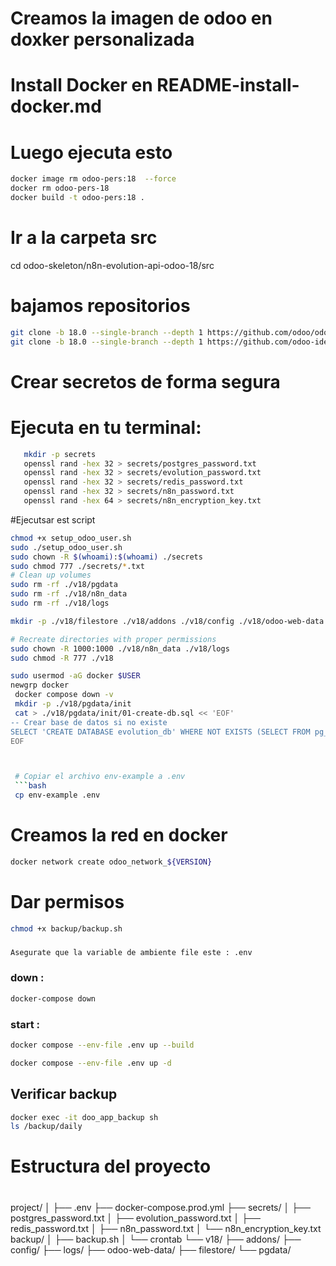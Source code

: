 # Creamos la imagen de odoo en doxker personalizada
# Install Docker en README-install-docker.md
# Luego ejecuta esto
 ```bash
 docker image rm odoo-pers:18  --force
 docker rm odoo-pers-18
 docker build -t odoo-pers:18 .
 ```
 # Ir a la carpeta src
  cd odoo-skeleton/n8n-evolution-api-odoo-18/src
# bajamos repositorios
```bash
git clone -b 18.0 --single-branch --depth 1 https://github.com/odoo/odoo.git odoo-18
git clone -b 18.0 --single-branch --depth 1 https://github.com/odoo-ide/odoo-stubs.git
``` 


 # Crear secretos de forma segura
 # Ejecuta en tu terminal:
 ```bash
    mkdir -p secrets
    openssl rand -hex 32 > secrets/postgres_password.txt
    openssl rand -hex 32 > secrets/evolution_password.txt
    openssl rand -hex 32 > secrets/redis_password.txt
    openssl rand -hex 32 > secrets/n8n_password.txt
    openssl rand -hex 64 > secrets/n8n_encryption_key.txt
```

#Ejecutsar est script
```bash
chmod +x setup_odoo_user.sh
sudo ./setup_odoo_user.sh
sudo chown -R $(whoami):$(whoami) ./secrets
sudo chmod 777 ./secrets/*.txt
# Clean up volumes
sudo rm -rf ./v18/pgdata
sudo rm -rf ./v18/n8n_data
sudo rm -rf ./v18/logs

mkdir -p ./v18/filestore ./v18/addons ./v18/config ./v18/odoo-web-data ./v18/pgdata ./v18/n8n_data ./v18/logs

# Recreate directories with proper permissions
sudo chown -R 1000:1000 ./v18/n8n_data ./v18/logs
sudo chmod -R 777 ./v18

sudo usermod -aG docker $USER
newgrp docker
 docker compose down -v
 mkdir -p ./v18/pgdata/init
 cat > ./v18/pgdata/init/01-create-db.sql << 'EOF'
-- Crear base de datos si no existe
SELECT 'CREATE DATABASE evolution_db' WHERE NOT EXISTS (SELECT FROM pg_database WHERE datname = 'evolution_db')\gexec
EOF



 # Copiar el archivo env-example a .env
 ```bash
 cp env-example .env
 ```


 # Creamos la red en docker
 ```bash
 docker network create odoo_network_${VERSION}
 ```
 # Dar permisos
 ```bash
 chmod +x backup/backup.sh

 ```
###
```bash
Asegurate que la variable de ambiente file este : .env
```

### down :
```bash
docker-compose down 
```

### start :

```bash 
docker compose --env-file .env up --build
```
```bash
docker compose --env-file .env up -d

```

## Verificar backup
```bash
docker exec -it doo_app_backup sh
ls /backup/daily

```

# ######################
# Estructura del proyecto
# #####################
project/
│
├── .env
├── docker-compose.prod.yml
├── secrets/
│   ├── postgres_password.txt
│   ├── evolution_password.txt
│   ├── redis_password.txt
│   ├── n8n_password.txt
│   └── n8n_encryption_key.txt
     backup/
    │   ├── backup.sh
    │   └── crontab
└── v18/
    ├── addons/
    ├── config/
    ├── logs/
    ├── odoo-web-data/
    ├── filestore/
    └── pgdata/
